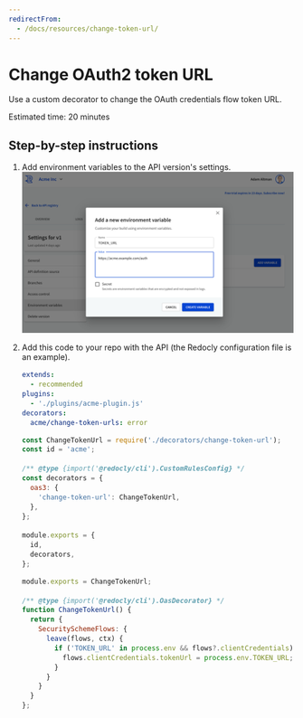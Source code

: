 ```yaml
---
redirectFrom:
  - /docs/resources/change-token-url/
---
```

# Change OAuth2 token URL

Use a custom decorator to change the OAuth credentials flow token URL.

Estimated time: 20 minutes


## Step-by-step instructions

1. Add environment variables to the API version's settings.
    ![environment variables](./images/create-env-variable.png)

1. Add this code to your repo with the API (the Redocly configuration file is an example).
    ```yaml redocly.yaml
    extends:
      - recommended
    plugins:
      - './plugins/acme-plugin.js'
    decorators:
      acme/change-token-urls: error
    ```

    ```js acme-plugin.js
    const ChangeTokenUrl = require('./decorators/change-token-url');
    const id = 'acme';

    /** @type {import('@redocly/cli').CustomRulesConfig} */
    const decorators = {
      oas3: {
        'change-token-url': ChangeTokenUrl,
      },
    };

    module.exports = {
      id,
      decorators,
    };
    ```

    ```js decorators/change-token-url.js
    module.exports = ChangeTokenUrl;

    /** @type {import('@redocly/cli').OasDecorator} */
    function ChangeTokenUrl() {
      return {
        SecuritySchemeFlows: {
          leave(flows, ctx) {
            if ('TOKEN_URL' in process.env && flows?.clientCredentials) {
              flows.clientCredentials.tokenUrl = process.env.TOKEN_URL;
            }
          }
        }
      }
    };
    ```
